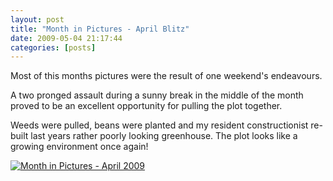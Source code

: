 ```yaml
---
layout: post
title: "Month in Pictures - April Blitz"
date: 2009-05-04 21:17:44
categories: [posts]
---
```


Most of this months pictures were the result of one weekend's endeavours.

A two pronged assault during a sunny break in the middle of the month proved to be an excellent opportunity for pulling the plot together.

Weeds were pulled, beans were planted and my resident constructionist re-built last years rather poorly looking greenhouse. The plot looks like a growing environment once again!

[![Month in Pictures - April 2009](https://farm4.static.flickr.com/3611/3498776520_38fc032143.jpg)](https://www.flickr.com/photos/warriorwomen/3498776520/)
